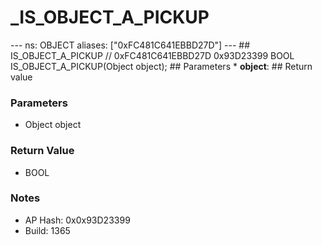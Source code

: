 # _IS_OBJECT_A_PICKUP

--- ns: OBJECT aliases: ["0xFC481C641EBBD27D"] --- ## IS_OBJECT_A_PICKUP  // 0xFC481C641EBBD27D 0x93D23399 BOOL IS_OBJECT_A_PICKUP(Object object);   ## Parameters * **object**:  ## Return value

### Parameters
* Object object

### Return Value
* BOOL

### Notes
* AP Hash: 0x0x93D23399
* Build: 1365

